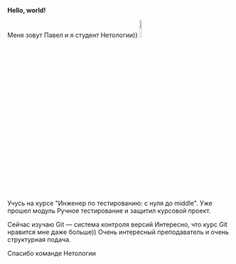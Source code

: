 **Hello, world!**

Меня зовут Павел и я студент Нетологии))
<image src="https://avatars.mds.yandex.net/i?id=2476484e7712621e20485bc5d594e77a_l-5300806-images-thumbs&ref=rim&n=13&w=640&h=640"  width = "10%">

Учусь на курсе "Инженер по тестированию: с нуля до middle".
Уже прошел модуль Ручное тестирование и защитил курсовой проект.

Сейчас изучаю Git — система контроля версий
Интересно, что курс Git нравится мне даже больше)) 
Очень интересный преподаватель и очень структурная подача.

Спасибо команде Нетологии
